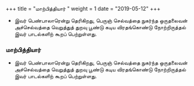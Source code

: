 ﻿+++
title = "மாற்பித்தியார்  "
weight = 1
date = "2019-05-12"
+++


-  இவர் பெண்பாலாரென்று தெரிகிறது, பெருஞ் செல்வத்தை நுகர்ந்த ஒருதலைவன் அச்செல்வத்தை வெறுத்துத் துறவு பூண்டு கடிய விரதங்கொண்டு நோற்றிருத்தல் இவர் பாடல்களிற் கூறப் பெற்றுள்ளது. 
  
### மாற்பித்தியார்  
-  இவர் பெண்பாலாரென்று தெரிகிறது, பெருஞ் செல்வத்தை நுகர்ந்த ஒருதலைவன் அச்செல்வத்தை வெறுத்துத் துறவு பூண்டு கடிய விரதங்கொண்டு நோற்றிருத்தல் இவர் பாடல்களிற் கூறப் பெற்றுள்ளது. 
